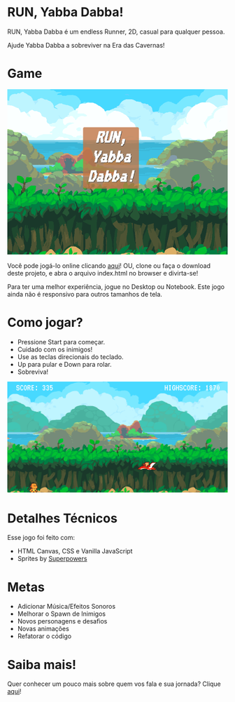# RUN, Yabba Dabba!
RUN, Yabba Dabba é um endless Runner, 2D, casual para qualquer pessoa. 

Ajude Yabba Dabba a sobreviver na Era das Cavernas! 

# Game 
![](images/startGameimg.png)

Você pode jogá-lo online clicando [aqui](http://tiny.cc/8hc9kz "aqui")!
OU, clone ou faça o download deste projeto, e abra o arquivo index.html no browser e divirta-se!

Para ter uma melhor experiência, jogue no Desktop ou Notebook. Este jogo ainda não é responsivo para outros tamanhos de tela. 

# Como jogar?

- Pressione Start para começar. 
- Cuidado com os inimigos! 
- Use as teclas direcionais do teclado.  
- Up para pular e Down para rolar.
- Sobreviva!

![](images/gameplay.png)

# Detalhes Técnicos
Esse jogo foi feito com:
- HTML Canvas, CSS e Vanilla JavaScript
- Sprites by [Superpowers](https://github.com/sparklinlabs/superpowers-asset-packs/tree/master/prehistoric-platformer "Superpowers") 

# Metas 
- Adicionar Música/Efeitos Sonoros
- Melhorar o Spawn de Inimigos 
- Novos personagens e desafios
- Novas animações
- Refatorar o código

# Saiba mais!
Quer conhecer um pouco mais sobre quem vos fala e sua jornada? Clique [aqui](http://tiny.cc/2fc9kz "aqui")!
